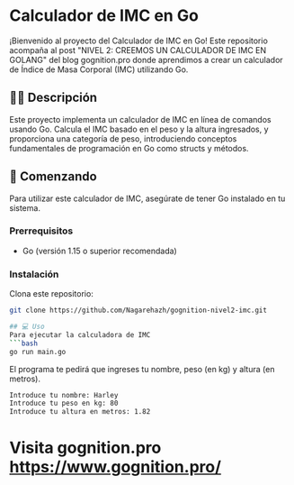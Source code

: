 # Calculador de IMC en Go

¡Bienvenido al proyecto del Calculador de IMC en Go! Este repositorio acompaña al post "NIVEL 2: CREEMOS UN CALCULADOR DE IMC EN GOLANG" del blog gognition.pro donde aprendimos a crear un calculador de Índice de Masa Corporal (IMC) utilizando Go.

## 🏋️‍♂️ Descripción

Este proyecto implementa un calculador de IMC en línea de comandos usando Go. Calcula el IMC basado en el peso y la altura ingresados, y proporciona una categoría de peso, introduciendo conceptos fundamentales de programación en Go como structs y métodos.

## 🚀 Comenzando

Para utilizar este calculador de IMC, asegúrate de tener Go instalado en tu sistema.

### Prerrequisitos

- Go (versión 1.15 o superior recomendada)

### Instalación

Clona este repositorio:
```bash
git clone https://github.com/Nagarehazh/gognition-nivel2-imc.git

## 💻️ Uso
Para ejecutar la calculadora de IMC
```bash
go run main.go
```

El programa te pedirá que ingreses tu nombre, peso (en kg) y altura (en metros).
```bash
Introduce tu nombre: Harley
Introduce tu peso en kg: 80
Introduce tu altura en metros: 1.82
```


# Visita gognition.pro https://www.gognition.pro/